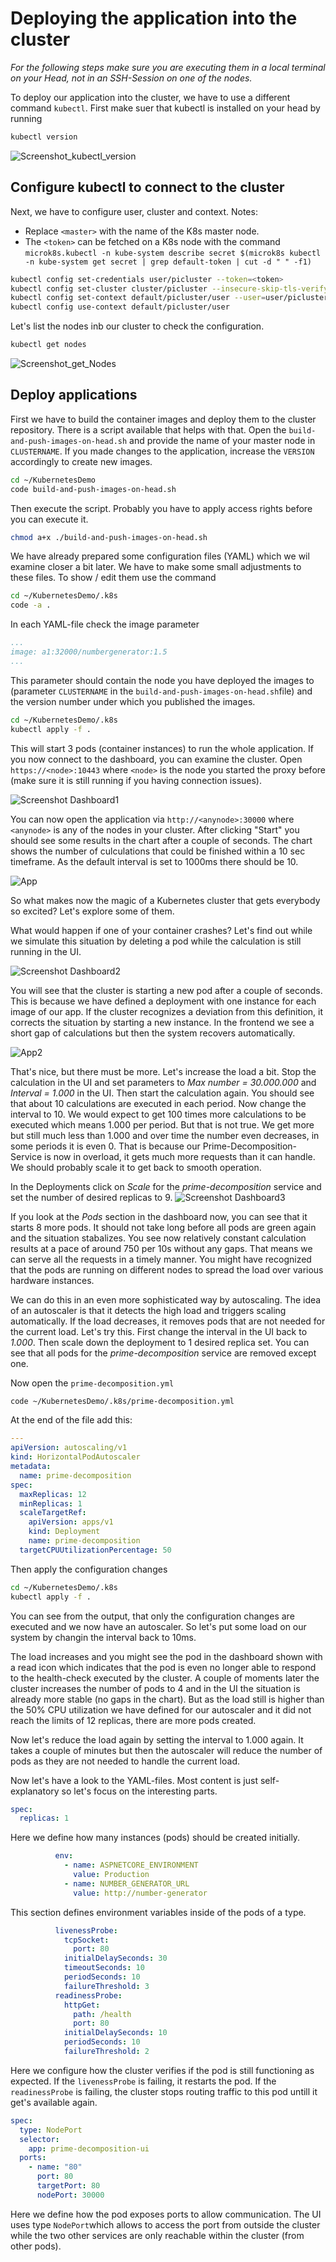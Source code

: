 # Deploying the application into the cluster

*For the following steps make sure you are executing them in a local terminal on your Head, not in an SSH-Session on one of the nodes.*

To deploy our application into the cluster, we have to use a different command `kubectl`. 
First make suer that kubectl is installed on your head by running
```bash 
kubectl version
```

![Screenshot_kubectl_version](Screenshot_kubectl_version.png)

## Configure kubectl to connect to the cluster
Next, we have to configure user, cluster and context.
Notes:
* Replace `<master>` with the name of the K8s master node.
* The `<token>` can be fetched on a K8s node with the command `microk8s.kubectl -n kube-system describe secret $(microk8s kubectl -n kube-system get secret | grep default-token | cut -d " " -f1)`
```bash
kubectl config set-credentials user/picluster --token=<token>
kubectl config set-cluster cluster/picluster --insecure-skip-tls-verify=true --server=https://<master_ip>:16443
kubectl config set-context default/picluster/user --user=user/picluster --namespace=default --cluster=cluster/picluster
kubectl config use-context default/picluster/user
```

Let's list the nodes inb our cluster to check the configuration.
```bash
kubectl get nodes
```

![Screenshot_get_Nodes](Screenshot_get_Nodes.png)


## Deploy applications

First we have to build the container images and deploy them to the cluster repository. 
There is a script available that helps with that. 
Open the `build-and-push-images-on-head.sh` and provide the name of your master node in `CLUSTERNAME`. 
If you made changes to the application, increase the `VERSION` accordingly to create new images.

```bash
cd ~/KubernetesDemo
code build-and-push-images-on-head.sh
```


Then execute the script. Probably you have to apply access rights before you can execute it.

```bash
chmod a+x ./build-and-push-images-on-head.sh
``` 

We have already prepared some configuration files (YAML) which we wil examine closer a bit later. 
We have to make some small adjustments to these files. To show / edit them use the command 

```bash
cd ~/KubernetesDemo/.k8s
code -a .
```

In each YAML-file check the image parameter

```yaml
...
image: a1:32000/numbergenerator:1.5
...
```

This parameter should contain the node you have deployed the images to (parameter `CLUSTERNAME` in the `build-and-push-images-on-head.sh`file)
and the version number under which you published the images.

```bash
cd ~/KubernetesDemo/.k8s
kubectl apply -f .
```

This will start 3 pods (container instances) to run the whole application. If you now connect to the dashboard, you can examine the cluster.
Open `https://<node>:10443` where `<node>` is the node you started the proxy before (make sure it is still running if you having connection issues).

![Screenshot Dashboard1](Screenshot_Dashboard1.png)

You can now open the application via `http://<anynode>:30000` where `<anynode>` is any of the nodes in your cluster. 
After clicking "Start" you should see some results in the chart after a couple of seconds. The chart shows the number of culculations
that could be finished within a 10 sec timeframe. As the default interval is set to 1000ms there should be 10.

![App](app.png)

So what makes now the magic of a Kubernetes cluster that gets everybody so excited? Let's explore some of them.

What would happen if one of your container crashes? Let's find out while we simulate this situation by deleting a pod while the calculation is still running in the UI. 

![Screenshot Dashboard2](Screenshot_Dashboard2.png)

You will see that the cluster is starting a new pod after a couple of seconds. This is because we have defined a deployment with one instance for each image of our app.
If the cluster recognizes a deviation from this definition, it corrects the situation by starting a new instance.
In the frontend we see a short gap of calculations but then the system recovers automatically.

![App2](app2.png)

That's nice, but there must be more. Let's increase the load a bit. Stop the calculation in the UI and set parameters to *Max number = 30.000.000* and *Interval = 1.000* in the UI.
Then start the calculation again. You should see that about 10 calculations are executed in each period. Now change the interval to 10. 
We would expect to get 100 times more calculations to be executed which means 1.000 per period. But that is not true. 
We get more but still much less than 1.000 and over time the number even decreases, in some periods it is even 0. 
That is because our Prime-Decomposition-Service is now in overload, it gets much more requests than it can handle.
We should probably scale it to get back to smooth operation.

In the Deployments click on *Scale* for the *prime-decomposition* service and set the number of desired replicas to 9.
![Screenshot Dashboard3](Screenshot_Dashboard3.png)

If you look at the *Pods* section in the dashboard now, you can see that it starts 8 more pods. 
It should not take long before all pods are green again and the situation stabalizes. You see now relatively constant calculation results
at a pace of around 750 per 10s without any gaps. That means we can serve all the requests in a timely manner.
You might have recognized that the pods are running on different nodes to spread the load over various hardware instances.

We can do this in an even more sophisticated way by autoscaling. The idea of an autoscaler is that it detects the high load and triggers scaling automatically.
If the load decreases, it removes pods that are not needed for the current load. Let's try this. 
First change the interval in the UI back to *1.000*. Then scale down the deployment to 1 desired replica set. 
You can see that all pods for the *prime-decomposition* service are removed except one.

Now open the `prime-decomposition.yml`

```bash
code ~/KubernetesDemo/.k8s/prime-decomposition.yml
```

At the end of the file add this:
```yml
---
apiVersion: autoscaling/v1
kind: HorizontalPodAutoscaler
metadata:
  name: prime-decomposition
spec:
  maxReplicas: 12
  minReplicas: 1
  scaleTargetRef:
    apiVersion: apps/v1
    kind: Deployment
    name: prime-decomposition
  targetCPUUtilizationPercentage: 50
```

Then apply the configuration changes

```bash
cd ~/KubernetesDemo/.k8s
kubectl apply -f .
```

You can see from the output, that only the configuration changes are executed and we now have an autoscaler. 
So let's put some load on our system by changin the interval back to 10ms.

The load increases and you might see the pod in the dashboard shown with a read icon which indicates that the pod
is even no longer able to respond to the health-check executed by the cluster. 
A couple of moments later the cluster increases the number of pods to 4 and in the UI the situation is already more stable (no gaps in the chart).
But as the load still is higher than the 50% CPU utilization we have defined for our autoscaler and it did not reach the limits of 12 replicas, 
there are more pods created. 

Now let's reduce the load again by setting the interval to 1.000 again. 
It takes a couple of minutes but then the autoscaler will reduce the number of pods as they are not needed to handle the current load.

Now let's have a look to the YAML-files. Most content is just self-explanatory so let's focus on the interesting parts.

```yaml
spec:
  replicas: 1
```
Here we define how many instances (pods) should be created initially. 

```yaml
          env:
            - name: ASPNETCORE_ENVIRONMENT
              value: Production
            - name: NUMBER_GENERATOR_URL
              value: http://number-generator
```
This section defines environment variables inside of the pods of a type.

```yaml
          livenessProbe:
            tcpSocket:
              port: 80
            initialDelaySeconds: 30
            timeoutSeconds: 10
            periodSeconds: 10
            failureThreshold: 3
          readinessProbe:
            httpGet:
              path: /health
              port: 80
            initialDelaySeconds: 10
            periodSeconds: 10
            failureThreshold: 2
```
Here we configure how the cluster verifies if the pod is still functioning as expected. 
If the `livenessProbe` is failing, it restarts the pod. 
If the `readinessProbe` is failing, the cluster stops routing traffic to this pod untill it get's available again.

```yaml
spec:
  type: NodePort
  selector:
    app: prime-decomposition-ui
  ports:
    - name: "80"
      port: 80
      targetPort: 80
      nodePort: 30000
```
Here we define how the pod exposes ports to allow communication. 
The UI uses type `NodePort`which allows to access the port from outside the cluster while the two other
services are only reachable within the cluster (from other pods).
